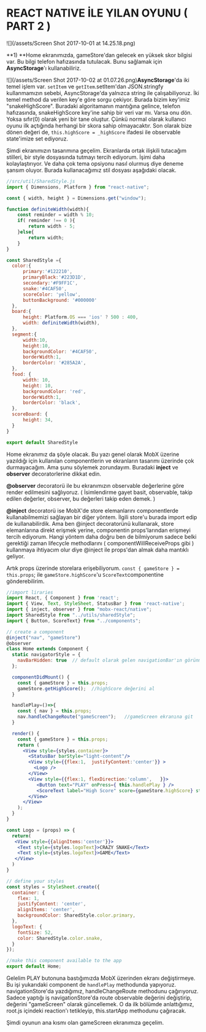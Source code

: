 # REACT NATIVE İLE YILAN OYUNU  \( PART 2 \)

![](/assets/Screen Shot 2017-10-01 at 14.25.18.png)

**1\) **Home ekranımızda, gameStore'dan gelecek en yüksek skor bilgisi var. Bu bilgi telefon hafızasında tutulacak. Bunu sağlamak için **AsyncStorage**'ı kullanabiliriz.

![](/assets/Screen Shot 2017-10-02 at 01.07.26.png)**AsyncStorage**'da iki temel işlem var. `setItem` ve `getItem`.setItem'dan JSON.stringfy kullanmamızın sebebi, AsyncStorage'da yalnızca string ile çalışabiliyoruz. İki temel method da verilen key'e göre sorgu çekiyor. Burada bizim key'imiz "snakeHighScore". Buradaki algoritamanın mantığına gelince, telefon hafızasında, snakeHighScore key'ine sahip bir veri var mı. Varsa onu dön. Yoksa  sıfır\(0\) olarak yeni bir tane oluştur. Çünkü normal olarak kullanıcı oyunu ilk açtığında herhangi bir skora sahip olmayacaktır. Son olarak bize dönen değeri de, `this.highScore = _highScore` ifadesi ile observable state'imize set ediyoruz.

Şimdi ekranımızın tasarımına geçelim. Ekranlarda ortak ilişkili tutacağım stilleri, bir style dosyasında tutmayı tercih ediyorum. İşimi daha kolaylaştırıyor. Ve daha çok tema opsiyonu nasıl olurmuş diye deneme şansım oluyor. Burada kullanacağımız stil dosyası aşağıdaki olacak.

```js
//src/util/SharedStyle.js
import { Dimensions, Platform } from "react-native";

const { width, height } = Dimensions.get("window");

function definiteWidth(width){
    const reminder = width % 10;
    if( reminder !== 0 ){
        return width - 5;
    }else{
        return width;
    }
}

const SharedStyle ={
  color:{
      primary:'#122210',
      primaryBlack:'#223D1D',
      secondary:'#F9FF1C',
      snake:'#4CAF50',
      scoreColor: 'yellow',
      buttonBackground: '#000000'
  },
  board:{
      height: Platform.OS === 'ios' ? 500 : 400,
      width: definiteWidth(width),
  },
  segment:{
      width:10,
      height:10,
      backgroundColor: '#4CAF50',
      borderWidth:1,
      borderColor: '#285A2A',
  },
  food: {
      width: 10,
      height: 10,
      backgroundColor: 'red',
      borderWidth:1,
      borderColor: 'black',
  },
  scoreBoard: {
      height: 34,
  }
}

export default SharedStyle
```

Home ekranımız da şöyle olacak. Bu yazı genel olarak MobX üzerine yazıldığı için kullanılan componentlerin ve ekranların tasarımı üzerinde çok durmayacağım. Ama şunu söylemek zorundayım. Buradaki **inject** ve **observer** decoratorlerine dikkat edin.

**@observer** decoratorü ile bu ekranımızın observable değerlerine göre render edilmesini sağlıyoruz. \( İsimlendirme gayet basit, observable, takip edilen değerler, observer, bu değerleri takip eden demek. \)

**@inject** decoratorü ise MobX'de store elemanlarını componentlerde kullanabilmemizi sağlayan bir diğer yöntem. İlgili store'u burada import edip de kullanabilirdik. Ama ben @inject decoratorünü kullanarak, store elemanlarına direkt erişmek yerine, componentin props'larından erişmeyi tercih ediyorum. Hangi yöntem daha doğru ben de bilmiyorum sadece belki gerektiği zaman lifecycle methodlarını \( componentWillReceiveProps gibi \) kullanmaya ihtiyacım olur diye @inject ile props'dan almak daha mantıklı geliyor.

Artık props üzerinde storelara erişebiliyorum. `const { gameStore } = this.props`; ile `gameStore.highScore`'u `ScoreText`componentine gönderebilirim.

```jsx
//import liraries
import React, { Component } from 'react';
import { View, Text, StyleSheet, StatusBar } from 'react-native';
import { inject, observer } from "mobx-react/native";
import SharedStyle from "../utils/sharedStyle";
import { Button, ScoreText} from "../components";

// create a component
@inject("nav", "gameStore")
@observer
class Home extends Component {
  static navigatorStyle = {
    navBarHidden: true  // default olarak gelen navigationBar'ın görünmemesi için
  };

  componentDidMount() {
    const { gameStore } = this.props;
    gameStore.getHighScore();  //highScore değerini al
  }

  handlePlay=()=>{
    const { nav } = this.props;
    nav.handleChangeRoute("gameScreen");   //gameScreen ekranına git
  }

  render() {
    const { gameStore } = this.props; 
    return (
      <View style={styles.container}>
        <StatusBar barStyle="light-content"/>
        <View style={{flex:1,  justifyContent:'center'}} >
          <Logo />
        </View>  
        <View style={{flex:1, flexDirection:'column',   }}>
           <Button text="PLAY" onPress={ this.handlePlay } />
           <ScoreText label="High Score" score={gameStore.highScore} style={{justifyContent:'center', marginTop:42}} />
        </View>  
      </View>
    );
  }
}

const Logo = (props) => {
  return(
   <View style={{alignItems:'center'}}> 
    <Text style={styles.logoText}>CRAZY SNAKE</Text>
    <Text style={styles.logoText}>GAME</Text>
   </View> 
  )
}

// define your styles
const styles = StyleSheet.create({
  container: {
    flex: 1,
    justifyContent: 'center',
    alignItems: 'center',
    backgroundColor: SharedStyle.color.primary,
  },
  logoText: {
    fontSize: 52,
    color: SharedStyle.color.snake,
  }
});

//make this component available to the app
export default Home;
```

Gelelim PLAY butonuna bastığımızda MobX üzerinden ekranı değiştirmeye. Bu işi yukarıdaki component de `handlePlay` methodunda yapıyoruz. navigationStore'da yazdığımız,  handleChangeRoute methodunu çağırıyoruz. Sadece yaptığı iş navigationStore'da route observable değerini değiştirip, değerini "gameScreen" olarak güncellemek. O da ilk bölümde anlattığımız, root.js içindeki reaction'ı tetikleyip, this.startApp methodunu çağıracak.

Şimdi oyunun ana kısmı olan gameScreen ekranımıza geçelim.

